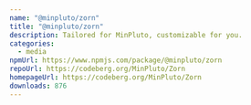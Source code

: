 ```yaml
---
name: "@minpluto/zorn"
title: "@minpluto/zorn"
description: Tailored for MinPluto, customizable for you.
categories:
  - media
npmUrl: https://www.npmjs.com/package/@minpluto/zorn
repoUrl: https://codeberg.org/MinPluto/Zorn
homepageUrl: https://codeberg.org/MinPluto/Zorn
downloads: 876
---
```

